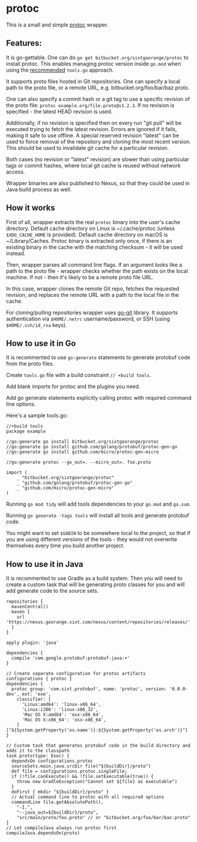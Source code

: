 # protoc

This is a small and simple [protoc][protoc] wrapper.

## Features:

It is go-gettable. One can do `go get bitbucket.org/sixtgoorange/protoc` to
install protoc. This enables managing protoc version inside `go.mod` when using
the [recommended][tools-go] `tools.go` approach.

It supports proto files hosted in Git repositories. One can specify a local
path to the proto file, or a remote URL, e.g. bitbucket.org/foo/bar/baz.proto.

One can also specify a commit hash or a git tag to use a specific revision of
the proto file: `protoc example.org/file.proto@v1.2.3`. If no revision is
specified - the latest HEAD revision is used.

Additionally, if no revision is specified then on every run "git pull" will be
executed trying to fetch the latest revision. Errors are ignored if it fails,
making it safe to use offline. A special reserved revision "latest" can be used
to force removal of the repository and cloning the most recent version. This
should be used to invalidate git cache for a particular revision.

Both cases (no revision or "latest" revision) are slower than using particular
tags or commit hashes, where local git cache is reused without network access.

Wrapper binaries are also published to Nexus, so that they could be used in
Java build process as well.

## How it works

First of all, wrapper extracts the real `protoc` binary into the user's cache
directory. Default cache directory on Linux is ~/.cache/protoc (unless
`$XDG_CACHE_HOME` is provided). Default cache directory on macOS is
~/Library/Caches. Protoc binary is extracted only once, if there is an existing
binary in the cache with the matching checksum - it will be used instead.

Then, wrapper parses all command line flags. If an argument looks like a path
to the proto file - wrapper checks whether the path exists on the local
machine. If not - then it's likely to be a remote proto file URL.

In this case, wrapper clones the remote Git repo, fetches the requested
revision, and replaces the remote URL with a path to the local file in the
cache.

For cloning/pulling repositories wrapper uses [go-git][go-git] library. It
supports authentication via `$HOME/.netrc` username/password, or SSH (using
`$HOME/.ssh/id_rsa` keys).

## How to use it in Go

It is recommented to use `go:generate` statements to generate protobuf code
from the proto files.

Create `tools.go` file with a build constraint `// +build tools`.

Add blank imports for protoc and the plugins you need.

Add go generate statements explicitly calling protoc with required command line
options.

Here's a sample tools.go:

```
//+build tools
package example

//go:generate go install bitbucket.org/sixtgoorange/protoc
//go:generate go install github.com/golang/protobuf/protoc-gen-go
//go:generate go install github.com/micro/protoc-gen-micro

//go:generate protoc --go_out=. --micro_out=. foo.proto

import (
	_ "bitbucket.org/sixtgoorange/protoc"
	_ "github.com/golang/protobuf/protoc-gen-go"
	_ "github.com/micro/protoc-gen-micro"
)
```

Running `go mod tidy` will add tools dependencies to your `go.mod` and `go.sum`.

Running `go generate -tags tools` will install all tools and generate protobuf
code.

You might want to set `$GOBIN` to be somewhere local to the project, so that if
you are using different versions of the tools - they would not overwrite
themselves every time you build another project.

## How to use it in Java

It is recommented to use Gradle as a build system. Then you will need to create
a custom task that will be generating proto classes for you and will add
generate code to the source sets.

```
repositories {
  mavenCentral()
  maven {
    url 'https://nexus.goorange.sixt.com/nexus/content/repositories/releases/'
  }
}

apply plugin: 'java'

dependencies {
  compile 'com.google.protobuf:protobuf-java:+'
}

// Create separate configuration for protoc artifacts
configurations { protoc }
dependencies {
  protoc group: 'com.sixt.protobuf', name: 'protoc', version: '0.0.0-dev', ext: 'exe',
    classifier: [
      'Linux:amd64': 'linux-x86_64',
      'Linux:i386': 'linux-x86_32',
      'Mac OS X:amd64': 'osx-x86_64',
      'Mac OS X:x86_64': 'osx-x86_64',
    ]["${System.getProperty('os.name')}:${System.getProperty('os.arch')}"]
}

// Custom task that generates protobuf code in the build directory and adds it to the classpath
task proto(type: Exec) {
  dependsOn configurations.protoc
  sourceSets.main.java.srcDir file("${buildDir}/proto")
  def file = configurations.protoc.singleFile;
  if (!file.canExecute() && !file.setExecutable(true)) {
    throw new GradleException("Cannot set ${file} as executable")
  }
  doFirst { mkdir "${buildDir}/proto" }
  // Actual command line to protoc with all required options
  commandLine file.getAbsolutePath(),
    "-I.",
    "--java_out=${buildDir}/proto",
    "src/main/proto/foo.proto" // or "bitbucket.org/foo/bar/baz.proto"
}
// Let compileJava always run protoc first
compileJava.dependsOn(proto)
```

[protoc]: https://github.com/protocolbuffers/protobuf/tree/master/src
[tools-go]: https://golang.org/wiki/Modules#how-can-i-track-tool-dependencies-for-a-module]
[go-git]: https://github.com/src-d/go-git
